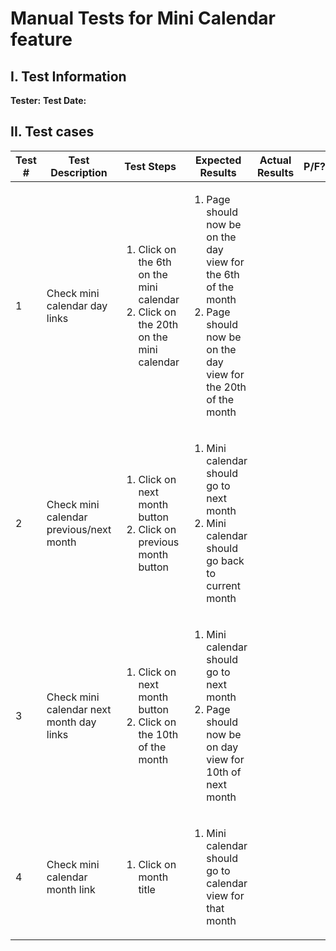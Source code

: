 # Manual Tests for Mini Calendar feature
## I. Test Information
**Tester:** 
**Test Date:**  

## II. Test cases
| Test # | Test Description                         | Test Steps                                                                                            | Expected Results                                                                                                                                   | Actual Results | P/F? |
|--------|------------------------------------------|-------------------------------------------------------------------------------------------------------|----------------------------------------------------------------------------------------------------------------------------------------------------|----------------|------|
| 1      | Check mini calendar day links            | <ol><li>Click on the 6th on the mini calendar</li><li>Click on the 20th on the mini calendar</li><ol> | <ol><li>Page should now be on the day view for the 6th of the month</li><li>Page should now be on the day view for the 20th of the month</li></ol> |                |      |
| 2      | Check mini calendar previous/next month  | <ol><li>Click on next month button</li><li>Click on previous month button</li></ol>                   | <ol><li>Mini calendar should go to next month</li><li>Mini calendar should go back to current month</li><ol>                                       |                |      |
| 3      | Check mini calendar next month day links | <ol><li>Click on next month button</li><li>Click on the 10th of the month</li></ol>                  | <ol><li>Mini calendar should go to next month</li><li>Page should now be on day view for 10th of next month</li></ol>                              |                |      |
| 4      | Check mini calendar month link           | <ol><li>Click on month title</li></ol>                                                                | <ol><li>Mini calendar should go to calendar view for that month</li><ol>                                                                           |                |